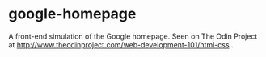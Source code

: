 # google-homepage
A front-end simulation of the Google homepage.
Seen on The Odin Project at http://www.theodinproject.com/web-development-101/html-css .